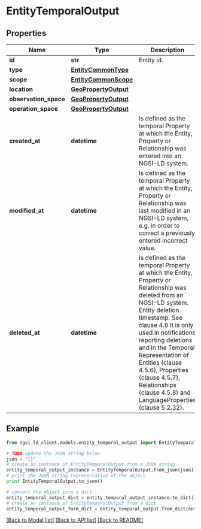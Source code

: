 # EntityTemporalOutput


## Properties
Name | Type | Description | Notes
------------ | ------------- | ------------- | -------------
**id** | **str** | Entity id.  | [optional] 
**type** | [**EntityCommonType**](EntityCommonType.md) |  | [optional] 
**scope** | [**EntityCommonScope**](EntityCommonScope.md) |  | [optional] 
**location** | [**GeoPropertyOutput**](GeoPropertyOutput.md) |  | [optional] 
**observation_space** | [**GeoPropertyOutput**](GeoPropertyOutput.md) |  | [optional] 
**operation_space** | [**GeoPropertyOutput**](GeoPropertyOutput.md) |  | [optional] 
**created_at** | **datetime** | Is defined as the temporal Property at which the Entity, Property or Relationship was entered into an NGSI-LD system.  | [optional] 
**modified_at** | **datetime** | Is defined as the temporal Property at which the Entity, Property or Relationship was last modified in an NGSI-LD system, e.g. in order to correct a previously entered incorrect value.  | [optional] 
**deleted_at** | **datetime** | Is defined as the temporal Property at which the Entity, Property or Relationship was deleted from an NGSI-LD system.  Entity deletion timestamp. See clause 4.8 It is only used in notifications reporting deletions and in the Temporal Representation of Entities (clause 4.5.6), Properties (clause 4.5.7), Relationships (clause 4.5.8) and LanguageProperties (clause 5.2.32).  | [optional] 

## Example

```python
from ngsi_ld_client.models.entity_temporal_output import EntityTemporalOutput

# TODO update the JSON string below
json = "{}"
# create an instance of EntityTemporalOutput from a JSON string
entity_temporal_output_instance = EntityTemporalOutput.from_json(json)
# print the JSON string representation of the object
print EntityTemporalOutput.to_json()

# convert the object into a dict
entity_temporal_output_dict = entity_temporal_output_instance.to_dict()
# create an instance of EntityTemporalOutput from a dict
entity_temporal_output_form_dict = entity_temporal_output.from_dict(entity_temporal_output_dict)
```
[[Back to Model list]](../README.md#documentation-for-models) [[Back to API list]](../README.md#documentation-for-api-endpoints) [[Back to README]](../README.md)



